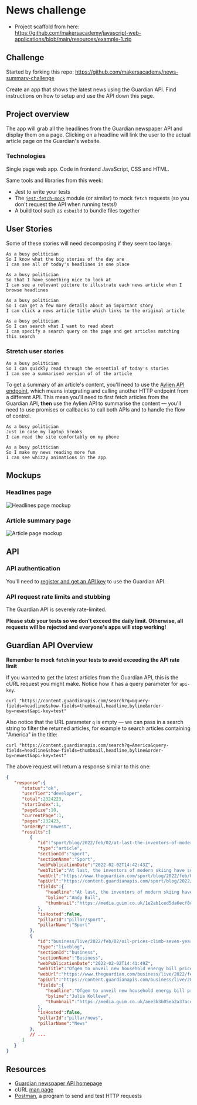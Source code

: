 # News challenge

* Project scaffold from here: https://github.com/makersacademy/javascript-web-applications/blob/main/resources/example-1.zip


## Challenge

Started by forking this repo: https://github.com/makersacademy/news-summary-challenge

Create an app that shows the latest news using the Guardian API. 
Find instructions on how to setup and use the API down this page.

## Project overview

The app will grab all the headlines from the Guardian newspaper API and display them on a
page. Clicking on a headline will link the user to the actual article page on the Guardian's website.

### Technologies

Single page web app. 
Code in frontend JavaScript, CSS and HTML. 
<!-- You won't use Ruby or backend JavaScript. -->

Same tools and libraries from this week:
 * Jest to write your tests
 * The [`jest-fetch-mock`](https://www.npmjs.com/package/jest-fetch-mock) module (or
   similar) to mock `fetch` requests (so you don't request the API when running tests!)
 * A build tool such as `esbuild` to bundle files together

## User Stories

Some of these stories will need decomposing if they seem too large.

```
As a busy politician
So I know what the big stories of the day are
I can see all of today's headlines in one place
```

```
As a busy politician
So that I have something nice to look at
I can see a relevant picture to illustrate each news article when I browse headlines
```

```
As a busy politician
So I can get a few more details about an important story
I can click a news article title which links to the original article
```

```
As a busy politician
So I can search what I want to read about
I can specify a search query on the page and get articles matching this search
```

### Stretch user stories

```
As a busy politician
So I can quickly read through the essential of today's stories
I can see a summarised version of of the article 
```

To get a summary of an article's content, you'll need to use the [Aylien API
endpoint](https://docs.aylien.com/textapi/endpoints/#summarization), which means
integrating and calling another HTTP endpoint from a different API. This mean you'll need
to first fetch articles from the Guardian API, **then** use the Aylien API to summarise
the content — you'll need to use promises or callbacks to call both APIs and to handle the flow of
control.

```
As a busy politician
Just in case my laptop breaks
I can read the site comfortably on my phone
```

```
As a busy politician
So I make my news reading more fun
I can see whizzy animations in the app
```

## Mockups

### Headlines page

![Headlines page mockup](./images/news-summary-project-headlines-page-mockup.png)

### Article summary page

![Article page mockup](./images/news-summary-project-article-page-mockup.png)

## API

### API authentication

You'll need to [register and get an API
key](https://open-platform.theguardian.com/access/) to use the Guardian API. 

### API request rate limits and stubbing

The Guardian API is severely rate-limited.

**Please stub your tests so we don't exceed the daily limit.  Otherwise, all requests will
be rejected and everyone's apps will stop working!**

## Guardian API Overview

**Remember to mock `fetch` in your tests to avoid exceeding the API rate limit**

If you wanted to get the latest articles from the Guardian API, this is the cURL request
you might make. Notice how it has a query parameter for `api-key`.

```
curl "https://content.guardianapis.com/search?q=&query-fields=headline&show-fields=thumbnail,headline,byline&order-by=newest&api-key=test"
```

Also notice that the URL parameter `q` is empty — we can pass in a search string to filter
the returned articles, for example to search articles containing "America" in the title:

```
curl "https://content.guardianapis.com/search?q=America&query-fields=headline&show-fields=thumbnail,headline,byline&order-by=newest&api-key=test"
```

The above request will return a response similar to this one:
```json
{
   "response":{
      "status":"ok",
      "userTier":"developer",
      "total":2324223,
      "startIndex":1,
      "pageSize":10,
      "currentPage":1,
      "pages":232423,
      "orderBy":"newest",
      "results":[
         {
            "id":"sport/blog/2022/feb/02/at-last-the-inventors-of-modern-skiing-have-something-to-cheer-dave-ryding",
            "type":"article",
            "sectionId":"sport",
            "sectionName":"Sport",
            "webPublicationDate":"2022-02-02T14:42:43Z",
            "webTitle":"At last, the inventors of modern skiing have something to cheer: Dave Ryding | Andy Bull",
            "webUrl":"https://www.theguardian.com/sport/blog/2022/feb/02/at-last-the-inventors-of-modern-skiing-have-something-to-cheer-dave-ryding",
            "apiUrl":"https://content.guardianapis.com/sport/blog/2022/feb/02/at-last-the-inventors-of-modern-skiing-have-something-to-cheer-dave-ryding",
            "fields":{
               "headline":"At last, the inventors of modern skiing have something to cheer: Dave Ryding ",
               "byline":"Andy Bull",
               "thumbnail":"https://media.guim.co.uk/1e2ab1ced5da6ecf8d7fcca9f87d5398c1d22336/0_119_6480_3888/500.jpg"
            },
            "isHosted":false,
            "pillarId":"pillar/sport",
            "pillarName":"Sport"
         },
         {
            "id":"business/live/2022/feb/02/oil-prices-climb-seven-year-highs-opec-meeting-markets-await-eurozone-inflation",
            "type":"liveblog",
            "sectionId":"business",
            "sectionName":"Business",
            "webPublicationDate":"2022-02-02T14:41:49Z",
            "webTitle":"Ofgem to unveil new household energy bill price cap on Thursday morning – business live",
            "webUrl":"https://www.theguardian.com/business/live/2022/feb/02/oil-prices-climb-seven-year-highs-opec-meeting-markets-await-eurozone-inflation",
            "apiUrl":"https://content.guardianapis.com/business/live/2022/feb/02/oil-prices-climb-seven-year-highs-opec-meeting-markets-await-eurozone-inflation",
            "fields":{
               "headline":"Ofgem to unveil new household energy bill price cap on Thursday morning – business live",
               "byline":"Julia Kollewe",
               "thumbnail":"https://media.guim.co.uk/aee3b3b05ea2a37acdadc91095c163fd381eba4a/0_24_3500_2100/500.jpg"
            },
            "isHosted":false,
            "pillarId":"pillar/news",
            "pillarName":"News"
         },
         // ...
      ]
   }
}
```

## Resources

* [Guardian newspaper API homepage](http://open-platform.theguardian.com/documentation/)
* cURL [man page](https://curl.haxx.se/docs/manpage.html)
* [Postman](https://www.postman.com/downloads/?utm_source=postman-home), a program to send and test HTTP requests

